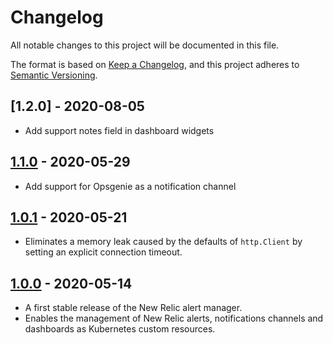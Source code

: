 # Changelog
All notable changes to this project will be documented in this file.

The format is based on [Keep a Changelog](https://keepachangelog.com/en/1.0.0/),
and this project adheres to [Semantic Versioning](https://semver.org/spec/v2.0.0.html).

## [1.2.0] - 2020-08-05
- Add support notes field in dashboard widgets

## [1.1.0] - 2020-05-29
- Add support for Opsgenie as a notification channel

## [1.0.1] - 2020-05-21
- Eliminates a memory leak caused by the defaults of `http.Client` by setting an explicit connection timeout.

## [1.0.0] - 2020-05-14
- A first stable release of the New Relic alert manager.
- Enables the management of New Relic alerts, notifications channels and dashboards as Kubernetes custom resources.

[1.0.0]: https://github.com/personio/newrelic-alert-manager/releases/tag/v1.0.0
[1.0.1]: https://github.com/personio/newrelic-alert-manager/releases/tag/v1.0.1
[1.1.0]: https://github.com/personio/newrelic-alert-manager/releases/tag/v1.1.0
[1.1.0]: https://github.com/personio/newrelic-alert-manager/releases/tag/v1.1.0